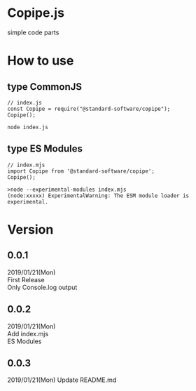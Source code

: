 # Copipe.js
simple code parts

# How to use

## type CommonJS

```
// index.js
const Copipe = require("@standard-software/copipe");
Copipe();
```
	node index.js

## type ES Modules

```
// index.mjs
import Copipe from '@standard-software/copipe';
Copipe();
```
	>node --experimental-modules index.mjs
	(node:xxxxx) ExperimentalWarning: The ESM module loader is experimental.

# Version

## 0.0.1  
2019/01/21(Mon)  
First Release  
Only Console.log output

## 0.0.2
2019/01/21(Mon)  
Add index.mjs  
ES Modules 

## 0.0.3
2019/01/21(Mon)
Update README.md
